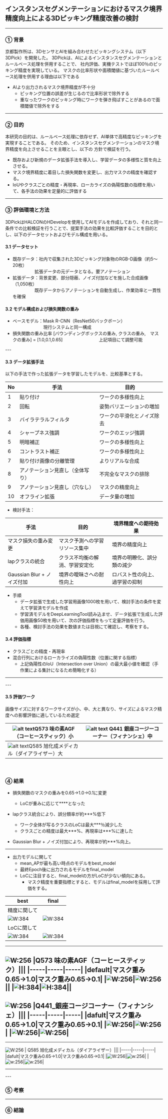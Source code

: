 
## インスタンスセグメンテーションにおけるマスク境界精度向上による3Dピッキング精度改善の検討

---

### ① 背景

京都製作所は、3DセンサとAIを組み合わせたピッキングシステム（以下3DPick）を開発した。
3DPickは、AIによるインスタンスセグメンテーションとルールベース処理を併用することで、
社内評価、実機テストでほぼ100％のピッキング精度を実現している。
マスクの比率形状や面積閾値に基づいたルールベース処理を併用する理由は以下である

- AIより出力されるマスク境界精度が不十分
  - ピッキング位置の誤差が生じるので比率形状で除外する
  - 重なったワークのピッキング時にワークを弾き飛ばすことがあるので面積閾値で除外をする
 
---

### ② 目的

本研究の目的は、ルールベース処理に依存せず、AI単体で高精度なピッキングを実現することである。
そのため、インスタンスセグメンテーションのマスク境界精度を向上させることを主眼とし、以下の
方針で検証を行う。

- 既存および新規のデータ拡張手法を導入し、学習データの多様性と質を向上させる。
- マスク境界精度に着目した損失関数を変更し、出力マスクの精度を確認する。
- IoUやクラスごとの精度・再現率、ローカライズの偽陽性数の指標を用いて、各手法の効果を定量的に評価する

---

### ③ 評価環境と方法

3DPickはHALCONのHDevelopを使用してAIモデルを作成しており、それと同一条件での比較検証を行うことで、提案手法の効果を比較評価することを目的とし、以下のデータセットおよびモデル構成を用いる。

#### 3.1 データセット

- 既存データ：社内で収集された3Dピッキング対象物のRGB-D画像（約5～20枚）  
  　　　　　拡張データの元データとなる。要アノテーション
- 拡張データ：背景変更、部分隠蔽、ノイズ付加などを施した合成画像（1,050枚）  
  　　　　　既存データからアノテーションを自動生成し、作業効率と一貫性を確保

#### 3.2 モデル構成および損失関数の重み

- ベースモデル：Mask R-CNN（ResNet50バックボーン）  
  　　　　　　　現行システムと同一構成
- 損失関数の重み比率 [バウンディングボックスの重み, クラスの重み,　マスクの重み] = [1.0,0.1,0.65]
　　　　　　　　上記項目にて調整可能


<div style="page-break-before:always"></div>
---

#### 3.3 データ拡張手法

以下の手法で作った拡張データを学習したモデルを、比較基準とする。

| No | 手法 | 目的 |
|----|------|------|
| 1 | 貼り付け | ワークの多様性向上 |
| 2 | 回転 | 姿勢バリエーションの増加 |
| 3 | バイラテラルフィルタ | ワークの平滑化とノイズ除去 |
| 4 | シャープネス強調 | ワークのエッジ強調 |
| 5 | 明暗補正 | ワークの多様性向上 |
| 6 | コントラスト補正 | ワークの多様性向上 |
| 7 | 貼り付け画像の分離管理 | よりリアルな合成 |
| 8 | アノテーション見直し（全体写り） | 不完全なマスクの排除 |
| 9 | アノテーション見直し（穴なし） | マスクの精度向上 |
| 10 | オフライン拡張 | データ量の増加 |

- 検討手法：

| 手法 | 目的 | 境界精度への期待効果 |
|------|------|------------------------|
| マスク損失の重み変更 | マスク予測への学習リソース集中 | 境界の精度向上 |
| lapクラスの統合 | クラス不均衡の解消、学習安定化 | 境界の明瞭化、誤分類の減少 |
| Gaussian Blur + ノイズ付加 | 境界の曖昧さへの耐性向上 | ロバスト性の向上、過学習の抑制 |

- 手順
  - データ拡張で生成した学習用画像1000枚を用いて、検討手法の条件を変えて学習済モデルを作成
  - 学習済モデルをDeepLearningTool読み込ませ、データ拡張で生成した評価用画像50枚を用いて、次の評価指標をもって定量評価を行う。
  - 各種、検討手法の効果を数値または目視にて確認し、考察をする。

#### 3.4 評価指標

- クラスごとの精度・再現率
- 混合行列におけるローカライズの偽陽性数（位置に関する指標）
  - 上記偽陽性のIoU（Intersection over Union）の最大最小値を確認（手作業による集計になるため簡略化する）


---
<div style="page-break-before:always"></div>
---

#### 3.5 評価ワーク

画像サイズに対するワークサイズが小、中、大と異なり、サイズによるマスク精度への影響評価に適しているため選定

|![alt text](assets/image-1.png)Q573 味の素AGF（コーヒースティック）小|![alt text](assets/image.png) Q441 銀座コージーコーナー（フィナンシェ）中|
|-----|-----|
|![alt text](assets/image-2.png)Q585 旭化成メディカル（ダイアライザー）大||
　

### ④ 結果

- 損失関数のマスクの重みを0.65→1.0→0.1に変更
  - LoCが重みに応じて****となった

- lapクラス統合により、誤分類率が約***%低下
  - ワーク全体が写るクラスのLoCは最大***％減少した
  - クラスごとの精度は最大***%、再現率は***%に達した

- Gaussian Blur + ノイズ付加により、再現率が約***%向上。

---
<div style="page-break-before:always"></div>

- 出力モデルに関して
  - mean_APが最も高い時点のモデルをbest_model
  - 最終Epoch後に出力されるモデルをfinal_model
  - LoCに注目すると、final_modelの方がLoCが少ない傾向にある。
    - マスク精度を重要指標とすると、モデルはfinal_modelを採用して評価をする。

|best|final|
|-----|-----|
|精度に関して||
![W:384](Q441_default_best_image.png)|![W:384](Q441_default_final_image-1.png)|
|LoCに関して||
![W:384](Q441_default_best_image-2.png)|![W:384](Q441_default_final_image-3.png)|



<div style="page-break-before:always"></div>

---
![W:256](assets/image-1.png)
|Q573 味の素AGF（コーヒースティック）|||
|-----|-----|-----|
|default|マスク重み0.65→1.0|マスク重み0.65→0.1|
|![W:256](Q573_default_final_image.png)|![W:256](Q573_maskpara_image-10.png)||
|![H:384](Q573_default_final_image-1.png)|![H:384](Q573_maskpara_image-11.png)||
---
<div style="page-break-before:always"></div>


![W:256](assets/image.png)
|Q441_銀座コージコーナー（フィナンシェ）|||
|-----|-----|-----|
|dafult|マスク重み0.65→1.0|マスク重み0.65→0.1|
|![W:256](Q441_default_final_image-1.png)|![W:256](Q441_maskpara_image-1.png)|
|![W:256](Q441_default_final_image-3.png)|![W:256](Q441_maskpara_image-3.png)|
---

<div style="page-break-before:always"></div>

---
![W:256](assets/image-2.png)
| Q585 旭化成メディカル（ダイアライザー）|||
|-----|-----|-----|
|dafult|マスク重み0.65→1.0|マスク重み0.65→0.1|
|![W:256](Q585_default_final_image.png)|![w:256](Q585_maskpara_final_image-1.png)|
|![w:256](Q585_default_best_image-1.png)|![w:256](Q585_maskpara_image-2.png)|


---
<div style="page-break-before:always"></div>
---

### ⑤ 考察

---

### ⑥ 結論

